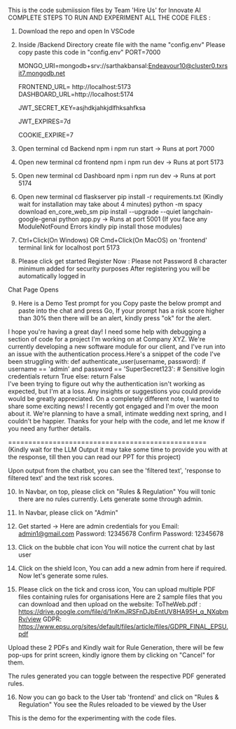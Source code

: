 This is the code submiission files by Team 'Hire Us' for Innovate AI 
COMPLETE STEPS TO RUN AND EXPERIMENT ALL THE CODE FILES : 
1. Download the repo and open In VSCode

2. Inside /Backend Directory create file with the name "config.env"
Please copy paste this code in "config.env"
	PORT=7000

	MONGO_URI=mongodb+srv://sarthakbansal:Endeavour10@cluster0.txrsit7.mongodb.net

	FRONTEND_URL= http://localhost:5173
	DASHBOARD_URL=http://localhost:5174

	JWT_SECRET_KEY=asjhdkjahkjdlfhksahfksa

	JWT_EXPIRES=7d

	COOKIE_EXPIRE=7

3. Open terminal 
	cd Backend 
	npm i
	npm run start
-> Runs at port 7000

4. Open new terminal 
 	cd frontend
	npm i
	npm run dev 
-> Runs at port 5173

5. Open new terminal 
	cd Dashboard 
	npm i
	npm run dev 
-> Runs at port 5174

6. Open new terminal 
	cd flaskserver
	pip install -r requirements.txt (Kindly wait for installation may take about 4 minutes)
	python -m spacy download en_core_web_sm
	pip install --upgrade --quiet langchain-google-genai
	python app.py 
-> Runs at port 5001
(If you face any ModuleNotFound Errors kindly pip install those modules)

7. Ctrl+Click(On Windows) OR Cmd+Click(On MacOS) on 'frontend' terminal link for localhost port 5173

8. Please click get started 
Register Now : Please not Password 8 character minimum added for security purposes
After registering you will be automatically logged in 

Chat Page Opens

9. Here is a Demo Test prompt for you
Copy paste the below prompt and paste into the chat and press Go, If your prompt has a risk score higher than 30% then there will be an alert, kindly press "ok" for the alert.

I hope you're having a great day! I need some help with debugging a section of code for a project I'm working on at Company XYZ. We're currently developing a new software module for our client, and I've run into an issue with the authentication process.Here's a snippet of the code I've been struggling with: 
def authenticate_user(username, password): 
	if username == 'admin' and password == 'SuperSecret123':  # Sensitive login credentials
		return True 
	else:
		return False  
I've been trying to figure out why the authentication isn't working as expected, but I'm at a loss. Any insights or suggestions you could provide would be greatly appreciated. On a completely different note, I wanted to share some exciting news! I recently got engaged and I'm over the moon about it. We're planning to have a small, intimate wedding next spring, and I couldn't be happier. Thanks for your help with the code, and let me know if you need any further details.

=================================================
(Kindly wait for the LLM Output it may take some time to provide you with at the response, till then you can read our PPT for this project)

Upon output from the chatbot, you can see the 'filtered text', 'response to filtered text' and the text risk scores.

10. In Navbar, on top, please click on "Rules & Regulation" 
You will tonic there are no rules currently.
Lets generate some through admin.

11. In Navbar, please click on "Admin"

12. Get started -> Here are admin credentials for you
Email: admin1@gmail.com
Password: 12345678
Confirm Password: 12345678

13. Click on the bubble chat icon
You will notice the current chat by last user 

14. Click on the shield Icon,
You can add a new admin from here if required.
Now let's generate some rules. 

15. Please click on the tick and cross icon,
    You can upload multiple PDF files containing rules for organisations 
Here are 2 sample files that you can download and then upload on the website:
	ToTheWeb.pdf : https://drive.google.com/file/d/1nKmJRSFnDJbEntUV8HA95H_q_NXqbmRv/view
	GDPR: https://www.epsu.org/sites/default/files/article/files/GDPR_FINAL_EPSU.pdf

Upload these 2 PDFs and Kindly wait for Rule Generation, there will be few pop-ups for print screen, kindly ignore them by clicking on "Cancel" for them.

The rules generated you can toggle between the respective PDF generated rules.

16. Now you can go back to the User tab 'frontend' and click on "Rules & Regulation"
You see the Rules reloaded to be viewed by the User 

This is the demo for the experimenting with the code files.
